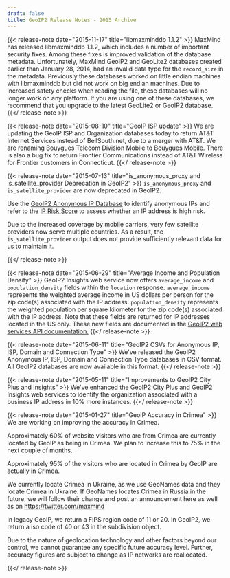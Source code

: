 ```yaml
---
draft: false
title: GeoIP2 Release Notes - 2015 Archive
---
```


{{< release-note date="2015-11-17" title="libmaxminddb 1.1.2" >}}
MaxMind has released libmaxminddb 1.1.2, which includes a number of important
security fixes. Among these fixes is improved validation of the database
metadata. Unfortunately, MaxMind GeoIP2 and GeoLite2 databases created earlier
than January 28, 2014, had an invalid data type for the `record_size` in the
metadata. Previously these databases worked on little endian machines with
libmaxminddb but did not work on big endian machines. Due to increased safety
checks when reading the file, these databases will no longer work on any
platform. If you are using one of these databases, we recommend that you
upgrade to the latest GeoLite2 or GeoIP2 database.
{{</ release-note >}}

{{< release-note date="2015-08-10" title="GeoIP ISP update" >}}
We are updating the GeoIP ISP and Organization databases today to return AT&T
Internet Services instead of BellSouth.net, due to a merger with AT&T. We are
renaming Bouygues Telecom Division Mobile to Bouygues Mobile. There is also a
bug fix to return Frontier Communications instead of AT&T Wireless for Frontier
customers in Connecticut.
{{</ release-note >}}

{{< release-note date="2015-07-13" title="is_anonymous_proxy and is_satellite_provider Deprecation in GeoIP2" >}}
`is_anonymous_proxy` and `is_satellite_provider` are now deprecated in GeoIP2.

Use the
[GeoIP2 Anonymous IP Database](https://www.maxmind.com/en/geoip2-anonymous-ip-database)
to identify anonymous IPs and refer to the
[IP Risk Score](https://www.maxmind.com/en/explanation-of-minfraud-riskscore) to
assess whether an IP address is high risk.

Due to the increased coverage by mobile carriers, very few satellite providers
now serve multiple countries. As a result, the `is_satellite_provider` output
does not provide sufficiently relevant data for us to maintain it.

{{</ release-note >}}

{{< release-note date="2015-06-29" title="Average Income and Population Density" >}}
GeoIP2 Insights web service now offers `average_income` and
`population_density` fields within the `location` response. `average_income`
represents the weighted average income in US dollars per person for the zip
code(s) associated with the IP address. `population_density` represents the
weighted population per square kilometer for the zip code(s) associated with
the IP address. Note that these fields are returned for IP addresses located in
the US only. These new fields are documented in the [GeoIP2 web services API
documentation.](/geoip/docs/web-services)
{{</ release-note >}}

{{< release-note date="2015-06-11" title="GeoIP2 CSVs for Anonymous IP, ISP, Domain and Connection Type" >}}
We've released the GeoIP2 Anonymous IP, ISP, Domain and Connection Type
databases in CSV format. All GeoIP2 databases are now available in this format.
{{</ release-note >}}

{{< release-note date="2015-05-11" title="Improvements to GeoIP2 City Plus and Insights" >}}
We've enhanced the GeoIP2 City Plus and GeoIP2 Insights web services
to identify the organization associated with a business IP address in 10% more
instances.
{{</ release-note >}}

{{< release-note date="2015-01-27" title="GeoIP Accuracy in Crimea" >}}
We are working on improving the accuracy in Crimea.

Approximately 60% of website visitors who are from Crimea are currently located
by GeoIP as being in Crimea. We plan to increase this to 75% in the next couple
of months.

Approximately 95% of the visitors who are located in Crimea by GeoIP are
actually in Crimea.

We currently locate Crimea in Ukraine, as we use GeoNames data and they locate
Crimea in Ukraine. If GeoNames locates Crimea in Russia in the future, we will
follow their change and post an announcement here as well as on
https://twitter.com/maxmind

In legacy GeoIP, we return a FIPS region code of 11 or 20. In GeoIP2, we return
a iso code of 40 or 43 in the subdivision object.

Due to the nature of geolocation technology and other factors beyond our
control, we cannot guarantee any specific future accuracy level. Further,
accuracy figures are subject to change as IP networks are reallocated.

{{</ release-note >}}
